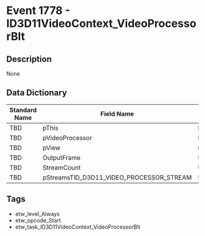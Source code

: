 # Event 1778 - ID3D11VideoContext_VideoProcessorBlt

## Description
None

## Data Dictionary
|Standard Name|Field Name|Type|Description|Sample Value|
|---|---|---|---|---|
|TBD|pThis|Pointer|None|`None`|
|TBD|pVideoProcessor|Pointer|None|`None`|
|TBD|pView|Pointer|None|`None`|
|TBD|OutputFrame|UInt32|None|`None`|
|TBD|StreamCount|UInt32|None|`None`|
|TBD|pStreamsTID_D3D11_VIDEO_PROCESSOR_STREAM|UInt16|None|`None`|

## Tags
* etw_level_Always
* etw_opcode_Start
* etw_task_ID3D11VideoContext_VideoProcessorBlt